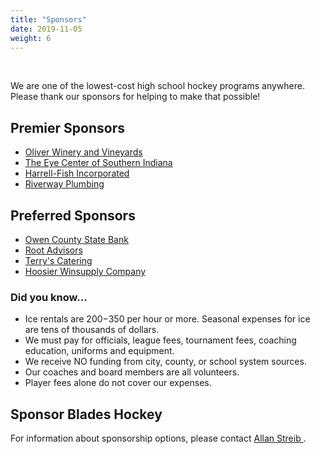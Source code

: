 ```yaml
---
title: "Sponsors"
date: 2019-11-05
weight: 6
---
```


<div class="sponsorcontainer">
  <a id="sponsors-a1" href="#"><img id="sponsors-s1" class="image sponsor"></a>
  <a id="sponsors-a2" href="#"><img id="sponsors-s2" class="image sponsor"></a>
</div>

We are one of the lowest-cost high school hockey programs
anywhere. Please thank our sponsors for helping to make that possible!

Premier Sponsors
----------------
- [Oliver Winery and Vineyards][oliver]
- [The Eye Center of Southern Indiana][tec]
- [Harrell-Fish Incorporated][hfi]
- [Riverway Plumbing][rp]

Preferred Sponsors
------------------
- [Owen County State Bank][ocb]
- [Root Advisors][root]
- [Terry's Catering][terrys]
- [Hoosier Winsupply Company][hws]

### Did you know...

- Ice rentals are $200-$350 per hour or more. Seasonal expenses for ice are tens of thousands of dollars.
- We must pay for officials, league fees, tournament fees, coaching education, uniforms and equipment.
- We receive NO funding from city, county, or school system sources.
- Our coaches and board members are all volunteers.
- Player fees alone do not cover our expenses.


Sponsor Blades Hockey
---------------------
For information about sponsorship options,
please contact [Allan Streib <span class="icon fa-envelope-o"></span>][allan].

[allan]: mailto:astreib@bloomingtonblades.com
[oliver]: https://www.oliverwinery.com/
[tec]: https://www.theeyecenter.org/
[ocb]: https://www.ocsbank.com/
[root]: https://root.com/
[terrys]: http://terryscatering.com/
[hfi]: http://www.harrell-fish.com/
[rp]: https://riverwayplumbing.com/
[hws]: https://www.winsupplyinc.com/Location/Bloomington-IN/47404/Plumbing-Supplies